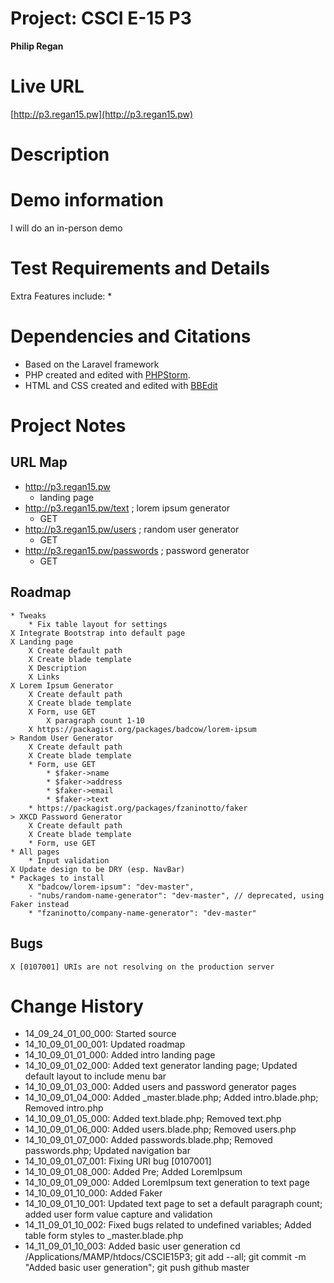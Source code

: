 # Project: CSCI E-15 P3
**Philip Regan**

# Live URL
[http://p3.regan15.pw](http://p3.regan15.pw)

# Description
<!-- 2-3+ sentences -->

# Demo information
<!-- If you attend your section to do an in-person demo, make a note of this. If you opt to do the Jing screencast demo, include the link here .-->
I will do an in-person demo

# Test Requirements and Details
<!-- Any details the instructor or TA needs to know, for example, test credentials. -->
Extra Features include:
*

# Dependencies and Citations
<!--A list of any plugins, libraries, packages or outside code used in the project. See Student Responsibilities for more details on avoiding code plagiarism.-->
* Based on the Laravel framework
* PHP created and edited with [PHPStorm](http://www.jetbrains.com/phpstorm/).
* HTML and CSS created and edited with [BBEdit](http://www.barebones.com/products/bbedit/)

# Project Notes

## URL Map
* http://p3.regan15.pw
	* landing page
* http://p3.regan15.pw/text ; lorem ipsum generator
	* GET
* http://p3.regan15.pw/users ; random user generator
	* GET 
* http://p3.regan15.pw/passwords ; password generator
	* GET 

## Roadmap

	* Tweaks
		* Fix table layout for settings
	X Integrate Bootstrap into default page
	X Landing page
		X Create default path
		X Create blade template
		X Description
		X Links
	X Lorem Ipsum Generator
		X Create default path
        X Create blade template
		X Form, use GET
			X paragraph count 1-10
		X https://packagist.org/packages/badcow/lorem-ipsum
	> Random User Generator
		X Create default path
        X Create blade template
		* Form, use GET
			* $faker->name
			* $faker->address
			* $faker->email
			* $faker->text
		* https://packagist.org/packages/fzaninotto/faker
	> XKCD Password Generator
		X Create default path
        X Create blade template
		* Form, use GET
	* All pages
		* Input validation
	X Update design to be DRY (esp. NavBar)
	* Packages to install
		X "badcow/lorem-ipsum": "dev-master",
    	- "nubs/random-name-generator": "dev-master", // deprecated, using Faker instead
    	* "fzaninotto/company-name-generator": "dev-master"

## Bugs
	X [0107001] URIs are not resolving on the production server

# Change History

* 14\_09\_24\_01\_00\_000: Started source
* 14\_10\_09\_01\_00\_001: Updated roadmap
* 14\_10\_09\_01\_01\_000: Added intro landing page
* 14\_10\_09\_01\_02\_000: Added text generator landing page; Updated default layout to include menu bar
* 14\_10\_09\_01\_03\_000: Added users and password generator pages
* 14\_10\_09\_01\_04\_000: Added _master.blade.php; Added intro.blade.php; Removed intro.php
* 14\_10\_09\_01\_05\_000: Added text.blade.php; Removed text.php
* 14\_10\_09\_01\_06\_000: Added users.blade.php; Removed users.php
* 14\_10\_09\_01\_07\_000: Added passwords.blade.php; Removed passwords.php; Updated navigation bar
* 14\_10\_09\_01\_07\_001: Fixing URI bug [0107001]
* 14\_10\_09\_01\_08\_000: Added Pre; Added LoremIpsum
* 14\_10\_09\_01\_09\_000: Added LoremIpsum text generation to text page
* 14\_10\_09\_01\_10\_000: Added Faker
* 14\_10\_09\_01\_10\_001: Updated text page to set a default paragraph count; added user form value capture and validation
* 14\_11\_09\_01\_10\_002: Fixed bugs related to undefined variables; Added table form styles to _master.blade.php
* 14\_11\_09\_01\_10\_003: Added basic user generation
cd /Applications/MAMP/htdocs/CSCIE15P3; git add --all; git commit -m "Added basic user generation"; git push github master